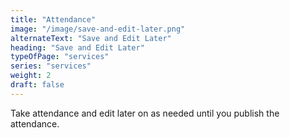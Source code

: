 ```yaml
---
title: "Attendance"
image: "/image/save-and-edit-later.png"
alternateText: "Save and Edit Later"
heading: "Save and Edit Later"
typeOfPage: "services"
series: "services"
weight: 2
draft: false
---
```


<p>Take attendance and edit later on as needed until you publish the attendance.</p>
